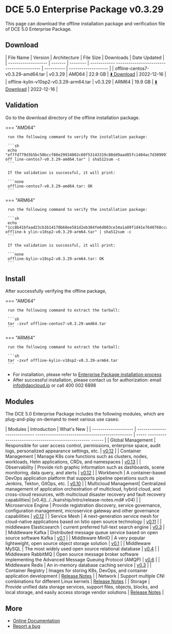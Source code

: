 # DCE 5.0 Enterprise Package v0.3.29

This page can download the offline installation package and verification file of DCE 5.0 Enterprise Package.

## Download

| File Name | Version | Architecture | File Size | Downloads | Date Updated |
| ------------------- | ------- | -------- | ------------ ----------------------------------------- | ---------- | ------------------- |
| offline-centos7-v0.3.29-amd64.tar | v0.3.29 | AMD64 | 22.9 GB | [:arrow_down: Download](https://proxy-qiniu-download-public.daocloud.io/DaoCloud_Enterprise/dce5/offline-centos7-v0.3.29-amd64.tar) | 2022-12-16 |
| offline-kylin-v10sp2-v0.3.29-arm64.tar | v0.3.29 | ARM64 | 19.9 GB | [:arrow_down: Download](https://qiniu-download-public.daocloud.io/DaoCloud_Enterprise/dce5/offline-kylin-v10sp2-v0.3.29-arm64.tar) | 2022-12-16 |

## Validation

Go to the download directory of the offline installation package.

=== "AMD64"

     run the following command to verify the installation package:

     ```sh
     echo "ef7fd779d3b5bc50bccf80e29934002c60f53143319c80dd9aad85fc1404ac7d309997e0d9c829612c1b400cd4d4861fb1b6f91efee8c236ada930cbb44ca1c1 off line-centos7-v0.3.29-amd64.tar" | sha512sum -c
     ```

     If the validation is successful, it will print:

     ```none
     offline-centos7-v0.3.29-amd64.tar: OK
     ```

=== "ARM64"

     run the following command to verify the installation package:

     ```sh
     echo "1cc8b41bfaad23cb1b14170b68ee581d2eb384fe6d803ce34a1a09f1d41e7640768cca8a7f8a3f6a881ecfddaaa73756247676b6e0bc72b7ca651cc855ce2ff4 offline-k ylin-v10sp2-v0.3.29-arm64.tar" | sha512sum -c
     ```

     If the validation is successful, it will print:

     ```none
     offline-kylin-v10sp2-v0.3.29-arm64.tar: OK
     ```

## Install

After successfully verifying the offline package,

=== "AMD64"

     run the following command to extract the tarball:

     ```sh
     tar -zxvf offline-centos7-v0.3.29-amd64.tar
     ```

=== "ARM64"

     run the following command to extract the tarball:

     ```sh
     tar -zxvf offline-kylin-v10sp2-v0.3.29-arm64.tar
     ```

- For installation, please refer to [Enterprise Package installation process](../../install/commercial/start-install.md)
- After successful installation, please contact us for authorization: email info@daocloud.io or call 400 002 6898

## Modules

The DCE 5.0 Enterprise Package includes the following modules, which are plug-and-play on-demand to meet various use cases:

| Modules | Introduction | What's New |
| -------------------- | ---------------------------- ----------------------------------------------- | ----- -------------------------------------------------- ------ |
| Global Management | Responsible for user access control, permissions, enterprise space, audit logs, personalized appearance settings, etc. | [v0.12](../../ghippo/intro/release-notes.md#v012) |
| Container Management | Manage K8s core functions such as clusters, nodes, workloads, Helm applications, CRDs, and namespaces | [v0.13](../../kpanda/intro/release-notes.md#v013) |
| Observability | Provide rich graphic information such as dashboards, scene monitoring, data query, and alerts | [v0.12](../../insight/intro/releasenote.md#v012) |
| Workbench | A container-based DevOps application platform that supports pipeline operations such as Jenkins, Tekton, GitOps, etc. | [v0.10](../../amamba/intro/release-notes.md#v010) |
| Multicloud Management| Centralized management of application orchestration of multicloud, hybrid cloud, and cross-cloud resources, with multicloud disaster recovery and fault recovery capabilities| [v0.4](../../kairship/intro/release-notes.md# v04) |
| Microservice Engine | Provide registration discovery, service governance, configuration management, microservice gateway and other governance capabilities | [v0.12](../../skoala/intro/release-notes.md#v012) |
| Service Mesh | A next-generation service mesh for cloud-native applications based on Istio open source technology | [v0.11](../../mspider/intro/release-notes.md#v011) |
| middleware Elasticsearch | current preferred full-text search engine | [v0.3](../../middleware/elasticsearch/release-notes.md#v03) |
| Middleware Kafka | Distributed message queue service based on open source software Kafka | [v0.1](../../middleware/kafka/release-notes.md#v01) |
| Middleware MinIO | A very popular lightweight, open source object storage solution | [v0.1](../../middleware/minio/release-notes.md#v01) |
| Middleware MySQL | The most widely used open source relational database | [v0.4](../../middleware/mysql/release-notes.md#v04) |
| Middleware RabbitMQ | Open source message broker software implementing the Advanced Message Queuing Protocol (AMQP) | [v0.6](../../middleware/rabbitmq/release-notes.md#v06) |
| Middleware Redis | An in-memory database caching service | [v0.3](../../middleware/redis/release-notes.md#v03) |
| Container Registry | Images for storing K8s, DevOps, and container application development | [Release Notes](../../kangaroo/release-notes.md) |
| Network | Support multiple CNI combinations for different Linux kernels | [Release Notes](../../network/modules/spiderpool/releasenotes.md) |
| Storage | Provide unified data storage services, support files, objects, blocks, and local storage, and easily access storage vendor solutions | [Release Notes](../../storage/hwameistor/releasenotes.md) |

## More

- [Online Documentation](../../dce/what.md)
- [Report a bug](https://github.com/DaoCloud/DaoCloud-docs/issues)